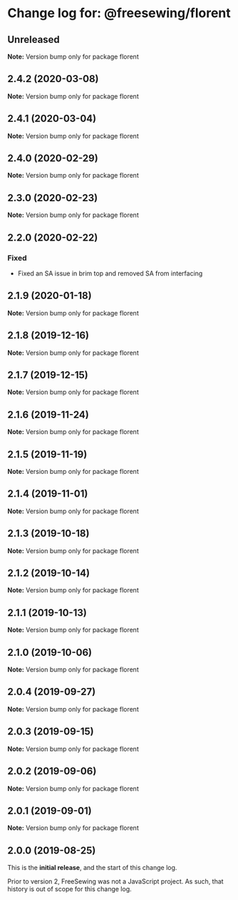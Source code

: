 # Change log for: @freesewing/florent


## Unreleased

**Note:** Version bump only for package florent


## 2.4.2 (2020-03-08)

**Note:** Version bump only for package florent


## 2.4.1 (2020-03-04)

**Note:** Version bump only for package florent


## 2.4.0 (2020-02-29)

**Note:** Version bump only for package florent


## 2.3.0 (2020-02-23)

**Note:** Version bump only for package florent


## 2.2.0 (2020-02-22)

### Fixed

 - Fixed an SA issue in brim top and removed SA from interfacing
## 2.1.9 (2020-01-18)

**Note:** Version bump only for package florent


## 2.1.8 (2019-12-16)

**Note:** Version bump only for package florent


## 2.1.7 (2019-12-15)

**Note:** Version bump only for package florent


## 2.1.6 (2019-11-24)

**Note:** Version bump only for package florent


## 2.1.5 (2019-11-19)

**Note:** Version bump only for package florent


## 2.1.4 (2019-11-01)

**Note:** Version bump only for package florent


## 2.1.3 (2019-10-18)

**Note:** Version bump only for package florent


## 2.1.2 (2019-10-14)

**Note:** Version bump only for package florent


## 2.1.1 (2019-10-13)

**Note:** Version bump only for package florent


## 2.1.0 (2019-10-06)

**Note:** Version bump only for package florent


## 2.0.4 (2019-09-27)

**Note:** Version bump only for package florent


## 2.0.3 (2019-09-15)

**Note:** Version bump only for package florent


## 2.0.2 (2019-09-06)

**Note:** Version bump only for package florent


## 2.0.1 (2019-09-01)

**Note:** Version bump only for package florent




## 2.0.0 (2019-08-25)

This is the **initial release**, and the start of this change log.

Prior to version 2, FreeSewing was not a JavaScript project.
As such, that history is out of scope for this change log.
